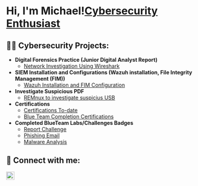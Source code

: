 <h1>Hi, I'm Michael!<a href="https://www.linkedin.com/in/michael-musoke/">Cybersecurity Enthusiast</a></h1>

<h2>👨‍💻 Cybersecurity Projects:</h2>

- <b>Digital Forensics Practice (Junior Digital Analyst Report)</b>
  - [Network Investigation Using Wireshark](https://github.com/joshmadakor1/Algorithms-Practice)
- <b>SIEM Installation and Configurations (Wazuh installation, File Integrity Management (FIM))</b>
  - [Wazuh Installation and FIM Configuration](https://github.com/joshmadakor1/4chan-Image-Analysis-Middleware-C964) 
- <b>Investigate Suspicious PDF</b>
  - [REMnux to investigate suspicius USB](https://github.com/joshmadakor1/Sentinel-Lab)
- <b>Certifications</b>
  - [Certifications To-date](https://github.com/joshmadakor1/Sentinel-Lab)
  - [Blue Team Completion Certifications](https://github.com/joshmadakor1/Sentinel-Lab)
- <b>Completed BlueTeam Labs/Challenges Badges</b>
  - [Report Challenge](https://github.com/joshmadakor1/Sentinel-Lab)
  - [Phishing Email](https://blueteamlabs.online/achievement/share/challenge/48999/10)
  - [Malware Analysis](https://github.com/joshmadakor1/Sentinel-Lab)
  



<h2> 🤳 Connect with me:</h2>

[<img align="left" alt="michael-musoke | LinkedIn" width="22px" src="https://cdn.jsdelivr.net/npm/simple-icons@v3/icons/linkedin.svg" />][linkedin]

[linkedin]: https://linkedin.com/in/michael-musoke

<!--
**Muts256/Muts256** is a ✨ _special_ ✨ repository because its `README.md` (this file) appears on your GitHub profile.

Here are some ideas to get you started:

- 🔭 I’m currently working on ...
- 🌱 I’m currently learning ...
- 👯 I’m looking to collaborate on ...
- 🤔 I’m looking for help with ...
- 💬 Ask me about ...
- 📫 How to reach me: ...
- 😄 Pronouns: ...
- ⚡ Fun fact: ...
-->
